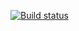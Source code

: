 [![Build status](https://ci.appveyor.com/api/projects/status/4ns72p1j7uvob246?svg=true)](https://ci.appveyor.com/project/KateUstinova/at-hw-2-ci)
